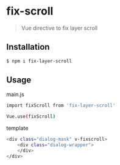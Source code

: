 # fix-scroll

> Vue directive to fix layer scroll

## Installation

``` bash
$ npm i fix-layer-scroll
```

## Usage

main.js 
``` bash
import fixScroll from 'fix-layer-scroll'

Vue.use(fixScroll)
```

template
``` bash
<div class="dialog-mask" v-fixscroll>
    <div class="dialog-wrapper">
    </div>
</div>
```
